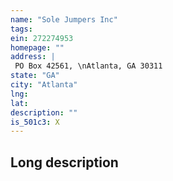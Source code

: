 ```yaml
---
name: "Sole Jumpers Inc"
tags:
ein: 272274953
homepage: ""
address: |
 PO Box 42561, \nAtlanta, GA 30311
state: "GA"
city: "Atlanta"
lng: 
lat: 
description: ""
is_501c3: X
---
```


## Long description


